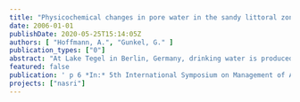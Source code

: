 ```yaml
---
title: "Physicochemical changes in pore water in the sandy littoral zone of Lake Tegel during bank filtration"
date: 2006-01-01
publishDate: 2020-05-25T15:14:05Z
authors: [ "Hoffmann, A.", "Gunkel, G." ]
publication_types: ["0"]
abstract: "At Lake Tegel in Berlin, Germany, drinking water is produced by induced bank filtration. Under such increased infiltration conditions, it is very important to understand the natural purification processes in the upper littoral zone (sediment depth of about 0–30 cm) in order to maintain a high drinking water quality. We therefore analyzed the pore water and measured the redox potential at Lake Tegel regularly to detect fluctuations in the concentrations of physicochemical parameters due to seasonal variations in the redox potential. The redox potential is not only influenced by the biological activity of the interstitial biocoenosis, but also by hydraulic conditions that occasionally produce unsaturated zones leading to an intrusion of gaseous oxygen. The result is an increase in the redox potential, which declines during the summer due to intensive dissimilatory reduction and microbial activity, thus leading to distinctly anaerobic conditions. When this is the case, the oxygen supplied by primary production and bioturbation cannot meet the oxygen demand needed for the mineralization of organic material. Negative redox values (minimal –200 mV) are accompanied by increases in nitrite (max. conc. 150 µg/L) and ammonium levels (max. conc. 0.45 mg/L), while the nitrate concentrations decreased (min. conc. 0.2 mg/L). This indicates that processes such as denitrification and ammonification occur, and that, after depletion of free oxygen reserves, other electron acceptors, such as nitrate and also heavy metal ions (Fe3+), are used."
featured: false
publication: ' p 6 *In:* 5th International Symposium on Management of Aquifer Recharge / IHP-VI, Series on Groundwater. Berlin. 11. – 16.6.2005'
projects: ["nasri"]
---
```


